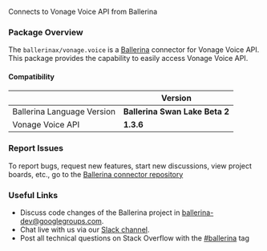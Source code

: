 Connects to Vonage Voice API from Ballerina

### Package Overview
The `ballerinax/vonage.voice` is a [Ballerina](https://ballerina.io/) connector for Vonage Voice API.
This package provides the capability to easily access Vonage Voice API.

#### Compatibility
|                               | Version                        |
|-------------------------------|--------------------------------|
| Ballerina Language Version    | **Ballerina Swan Lake Beta 2** |
| Vonage Voice API              | **1.3.6**                      |

### Report Issues
To report bugs, request new features, start new discussions, view project boards, etc., go to the [Ballerina connector repository](https://github.com/ballerina-platform/ballerinax-openapi-connectors)

### Useful Links
- Discuss code changes of the Ballerina project in [ballerina-dev@googlegroups.com](mailto:ballerina-dev@googlegroups.com).
- Chat live with us via our [Slack channel](https://ballerina.io/community/slack/).
- Post all technical questions on Stack Overflow with the [#ballerina](https://stackoverflow.com/questions/tagged/ballerina) tag
